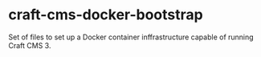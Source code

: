 # craft-cms-docker-bootstrap
Set of files to set up a Docker container inffrastructure capable of running Craft CMS 3.
